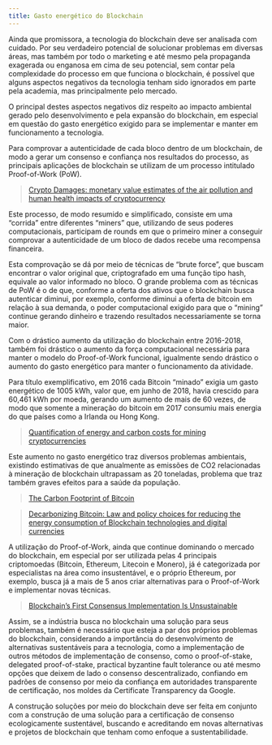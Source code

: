 ```yaml
---
title: Gasto energético do Blockchain
---
```


Ainda que promissora, a tecnologia do blockchain deve ser analisada com cuidado. Por seu verdadeiro potencial de solucionar problemas em diversas áreas, mas também por todo o marketing e até mesmo pela propaganda exagerada ou enganosa em cima de seu potencial, sem contar pela complexidade do processo em que funciona o blockchain, é possível que alguns aspectos negativos da tecnologia tenham sido ignorados em parte pela academia, mas principalmente pelo mercado.

O principal destes aspectos negativos diz respeito ao impacto ambiental gerado pelo desenvolvimento e pela expansão do blockchain, em especial em questão do gasto energético exigido para se implementar e manter em funcionamento a tecnologia. 

Para comprovar a autenticidade de cada bloco dentro de um blockchain, de modo a gerar um consenso e confiança nos resultados do processo, as principais aplicações de blockchain se utilizam de um processo intitulado Proof-of-Work (PoW).
> <a href="https://www.researchgate.net/publication/335993117_Cryptodamages_Monetary_value_estimates_of_the_air_pollution_and_human_health_impacts_of_cryptocurrency_mining">Crypto Damages: monetary value estimates of the air pollution and human health impacts of cryptocurrency</a>

Este processo, de modo resumido e simplificado, consiste em uma “corrida” entre diferentes “miners” que, utilizando de seus poderes computacionais, participam de rounds em que o primeiro miner a conseguir comprovar a autenticidade de um bloco de dados recebe uma recompensa financeira. 

Esta comprovação se dá por meio de técnicas de “brute force”, que buscam encontrar o valor original que, criptografado em uma função tipo hash, equivale ao valor informado no bloco. O grande problema com as técnicas de PoW é o de que, conforme a oferta dos ativos que o blockchain busca autenticar diminui, por exemplo, conforme diminui a oferta de bitcoin em relação à sua demanda, o poder computacional exigido para que o “mining” continue gerando dinheiro e trazendo resultados necessariamente se torna maior. 

Com o drástico aumento da utilização do blockchain entre 2016-2018, também foi drástico o aumento da força computacional necessária para manter o modelo do Proof-of-Work funcional, igualmente sendo drástico o aumento do gasto energético para manter o funcionamento da atividade. 

Para título exemplificativo, em 2016 cada Bitcoin “minado” exigia um gasto energético de 1005 kWh, valor que, em junho de 2018, havia crescido para 60,461 kWh por moeda, gerando um aumento de mais de 60 vezes, de modo que somente a mineração do bitcoin em 2017 consumiu mais energia do que países como a Irlanda ou Hong Kong. 
> <a href="https://www.nature.com/articles/s41893-018-0152-7">Quantification of energy and carbon costs for mining cryptocurrencies</a>


Este aumento no gasto energético traz diversos problemas ambientais, existindo estimativas de que anualmente as emissões de CO2 relacionadas à mineração de blockchain ultrapassam as 20 toneladas, problema que traz também graves efeitos para a saúde da população.
> <a href="https://www.researchgate.net/publication/331407183_The_Carbon_Footprint_of_Bitcoin">The Carbon Footprint of Bitcoin</a>

> <a href="https://www.sciencedirect.com/science/article/abs/pii/S2214629618301750">Decarbonizing Bitcoin: Law and policy choices for reducing the energy consumption of Blockchain technologies and digital currencies</a>


A utilização do Proof-of-Work, ainda que continue dominando o mercado do blockchain, em especial por ser utilizada pelas 4 principais criptomoedas (Bitcoin, Ethereum, Litecoin e Monero), já é categorizada por especialistas na área como insustentável, e o próprio Ethereum, por exemplo, busca já a mais de 5 anos criar alternativas para o Proof-of-Work e implementar novas técnicas. 
> <a href="https://www.cell.com/joule/pdf/S2542-4351(19)30169-2.pdf">Blockchain’s First Consensus Implementation Is Unsustainable</a>

Assim, se a indústria busca no blockchain uma solução para seus problemas, também é necessário que esteja a par dos próprios problemas do blockchain, considerando a importância do desenvolvimento de alternativas sustentáveis para a tecnologia, como a implementação de outros métodos de implementação de consenso, como o proof-of-stake, delegated proof-of-stake, practical byzantine fault tolerance ou até mesmo opções que deixem de lado o consenso descentralizado, confiando em padrões de consenso por meio da confiança em autoridades transparente de certificação, nos moldes da Certificate Transparency da Google. 

A construção soluções por meio do blockchain deve ser feita em conjunto com a construção de uma solução para a certificação de consenso ecologicamente sustentável, buscando e acreditando em novas alternativas e projetos de blockchain que tenham como enfoque a sustentabilidade.

